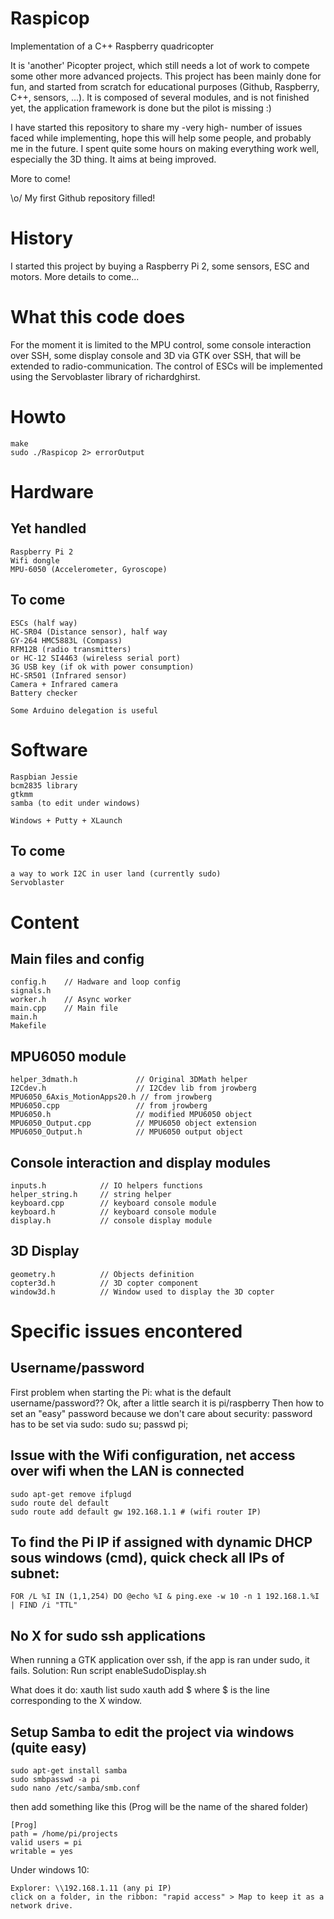 # Raspicop
Implementation of a C++ Raspberry quadricopter

It is 'another' Picopter project, which still needs a lot of work to compete some other more advanced projects.
This project has been mainly done for fun, and started from scratch for educational purposes (Github, Raspberry, C++, sensors, ...).
It is composed of several modules, and is not finished yet, the application framework is done but the pilot is missing :)

I have started this repository to share my -very high- number of issues faced while implementing, hope this will help some people, and probably me in the future. I spent quite some hours on making everything work well, especially the 3D thing.
It aims at being improved. 


More to come!

\o/ My first Github repository filled!

# History
I started this project by buying a Raspberry Pi 2, some sensors, ESC and motors. 
More details to come...

# What this code does

For the moment it is limited to the MPU control, some console interaction over SSH, some display console and 3D via GTK over SSH, that will be extended to radio-communication.
The control of ESCs will be implemented using the Servoblaster library of richardghirst.

# Howto

    make
    sudo ./Raspicop 2> errorOutput

# Hardware

## Yet handled

    Raspberry Pi 2
    Wifi dongle
    MPU-6050 (Accelerometer, Gyroscope)
    
## To come

    ESCs (half way)
    HC-SR04 (Distance sensor), half way
    GY-264 HMC5883L (Compass)
    RFM12B (radio transmitters)
    or HC-12 SI4463 (wireless serial port)
    3G USB key (if ok with power consumption)
    HC-SR501 (Infrared sensor)
    Camera + Infrared camera
    Battery checker
    
    Some Arduino delegation is useful
    
    
# Software
    Raspbian Jessie
    bcm2835 library
    gtkmm
    samba (to edit under windows)
    
    Windows + Putty + XLaunch
    
## To come
    a way to work I2C in user land (currently sudo)
    Servoblaster
    

# Content

## Main files and config
    config.h    // Hadware and loop config
    signals.h    
    worker.h    // Async worker
    main.cpp    // Main file
    main.h     
    Makefile    

## MPU6050 module
    helper_3dmath.h             // Original 3DMath helper
    I2Cdev.h                    // I2Cdev lib from jrowberg
    MPU6050_6Axis_MotionApps20.h // from jrowberg
    MPU6050.cpp                 // from jrowberg
    MPU6050.h                   // modified MPU6050 object
    MPU6050_Output.cpp          // MPU6050 object extension
    MPU6050_Output.h            // MPU6050 output object


## Console interaction and display modules
    inputs.h            // IO helpers functions
    helper_string.h     // string helper
    keyboard.cpp        // keyboard console module
    keyboard.h          // keyboard console module
    display.h           // console display module

## 3D Display
    geometry.h          // Objects definition
    copter3d.h          // 3D copter component
    window3d.h          // Window used to display the 3D copter


# Specific issues encontered

## Username/password
First problem when starting the Pi: what is the default username/password?? Ok, after a little search it is pi/raspberry
Then how to set an "easy" password because we don't care about security: password has to be set via sudo: sudo su; passwd pi;

## Issue with the Wifi configuration, net access over wifi when the LAN is connected
    sudo apt-get remove ifplugd
    sudo route del default
    sudo route add default gw 192.168.1.1 # (wifi router IP)

## To find the Pi IP if assigned with dynamic DHCP sous windows (cmd), quick check all IPs of subnet:

    FOR /L %I IN (1,1,254) DO @echo %I & ping.exe -w 10 -n 1 192.168.1.%I | FIND /i "TTL"

## No X for sudo ssh applications

When running a GTK application over ssh, if the app is ran under sudo, it fails. 
Solution:
    Run script enableSudoDisplay.sh

What does it do: 
    xauth list
    sudo xauth add $
    where $ is the line corresponding to the X window.

## Setup Samba to edit the project via windows (quite easy)

    sudo apt-get install samba
    sudo smbpasswd -a pi
    sudo nano /etc/samba/smb.conf

then add something like this (Prog will be the name of the shared folder)

    [Prog]
    path = /home/pi/projects
    valid users = pi
    writable = yes

Under windows 10:

    Explorer: \\192.168.1.11 (any pi IP)
    click on a folder, in the ribbon: "rapid access" > Map to keep it as a network drive.
